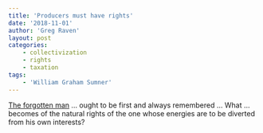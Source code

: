 ```yaml
---
title: 'Producers must have rights'
date: '2018-11-01'
author: 'Greg Raven'
layout: post
categories:
    - collectivization
    - rights
    - taxation
tags:
    - 'William Graham Sumner'
---
```


[The forgotten man](https://www.gregraven.website/the-forgotten-man/) … ought to be first and always remembered … What … becomes of the natural rights of the one whose energies are to be diverted from his own interests?